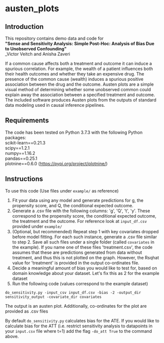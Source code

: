 # austen_plots
## Introduction
This repository contains demo data and code for  
__"Sense and Sensitivity Analysis: Simple Post-Hoc: Analysis of Bias Due to Unobserved Confounding"__  
_Victor Veitch and Anisha Zaveri  

If a common cause affects both a treatment and outcome it can induce a spurious correlation. 
For example, the wealth of a patient influences both their health outcomes and whether they take an expensive drug.
The presence of the common cause (wealth) induces a spurious positive association between the drug and the outcome.
Austen plots are a simple visual method of determining whether some unobserved common could explain away the association between a specified treatment and outcome. The included software produces Austen plots from the outputs of standard data modeling used in causal inference pipelines. 

## Requirements
The code has been tested on Python 3.7.3 with the following Python packages:  
scikit-learn==0.21.3  
scipy==1.2.1  
numpy==1.16.2  
pandas==0.25.1  
plotnine==0.6.0 (https://pypi.org/project/plotnine/)

## Instructions
To use this code (Use files under `example/` as reference)
1) Fit your data using any model and generate predictions for g, the propensity score, and Q, the conditional expected outcome.
2) Generate a .csv file with the following columns: 'g', 'Q', 't', 'y'. These correspond to the propensity score, the conditional expected outcome, the treatment and the outcome. For reference look at `input_df.csv` provided under `example/`
3) (Optional, but recommended) Repeat step 1 with key covariates dropped before model fitting. For each such instance, generate a .csv file similar to step 2. Save all such files under a single folder (called `covariates` in the example). If you name one of these files 'treatment.csv', the code assumes that these are predictions generated from data without treatment, and thus this is not plotted on the graph. However, the Rsqhat value for 'treatment' is provided in the output co-ordinates file.
4) Decide a meaningful amount of bias you would like to test for, based on domain knowledge about your dataset. Let's fix this as 2 for the example dataset
5) Run the following code (values correspond to the example dataset)  

`do_sensitivity.py -input_csv input_df.csv -bias -2 -output_dir sensitivity_output -covariate_dir covariates`

The output is an austen plot. Additionally, co-ordinates for the plot are provided as .csv files

By default `do_sensitivity.py` calculates bias for the ATE. If you would like to calculate bias for the ATT (i.e. restrict sensitivity analysis to datapoints in your `input.csv` file where t=1) add the flag `-do_att True` to the command above.
